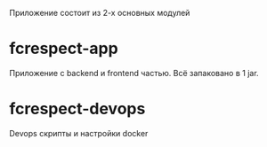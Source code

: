 Приложение состоит из 2-х основных модулей

# fcrespect-app

Приложение с backend и frontend частью. Всё запаковано в 1 jar.

# fcrespect-devops

Devops скрипты и настройки docker